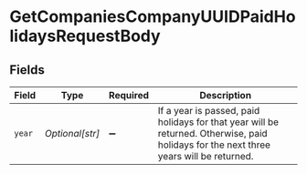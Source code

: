 # GetCompaniesCompanyUUIDPaidHolidaysRequestBody


## Fields

| Field                                                                                                                                  | Type                                                                                                                                   | Required                                                                                                                               | Description                                                                                                                            |
| -------------------------------------------------------------------------------------------------------------------------------------- | -------------------------------------------------------------------------------------------------------------------------------------- | -------------------------------------------------------------------------------------------------------------------------------------- | -------------------------------------------------------------------------------------------------------------------------------------- |
| `year`                                                                                                                                 | *Optional[str]*                                                                                                                        | :heavy_minus_sign:                                                                                                                     | If a year is passed, paid holidays for that year will be returned. Otherwise, paid holidays for the next three years will be returned. |
